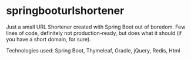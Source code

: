 springbooturlshortener
======================

Just a small URL Shortener created with Spring Boot out of boredom. Few lines of code, definitely not production-ready, but does what it should (if you have a short domain, for sure).

Technologies used: Spring Boot, Thymeleaf, Gradle, jQuery, Redis, Html
